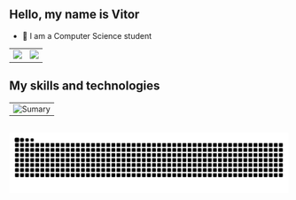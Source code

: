 ## Hello, my name is Vitor

- 🌱 I am a Computer Science student

<div align="center">
  <table>
    <tr>
      <td>
        <img height="180px" src="https://github-readme-stats.vercel.app/api?username=viitorags&show_icons=true&theme=tokyonight">
      </td>
      <td>
        <img height="180px" src="https://github-readme-stats.vercel.app/api/top-langs/?username=viitorags&layout=compact&theme=tokyonight">
      </td>
    </tr>
  </table>
</div>

## My skills and technologies 

<div align="center">
  <table>
    <tr>
      <td>
        <img src = "http://github-profile-summary-cards.vercel.app/api/cards/profile-details?username=viitorags&theme=tokyonight" alt = "Sumary" >
      </td>
    </tr>
  </table>
</div>

##
<picture>
  <source media="(prefers-color-scheme: dark)" srcset="https://raw.githubusercontent.com/viitorags/viitorags/output/github-contribution-grid-snake-dark.svg">
  <source media="(prefers-color-scheme: light)" srcset="https://raw.githubusercontent.com/viitorags/viitorags/output/github-contribution-grid-snake.svg">
  <img alt="github contribution grid snake animation" src="https://raw.githubusercontent.com/viitorags/viitorags/output/github-contribution-grid-snake.svg">
</picture>
